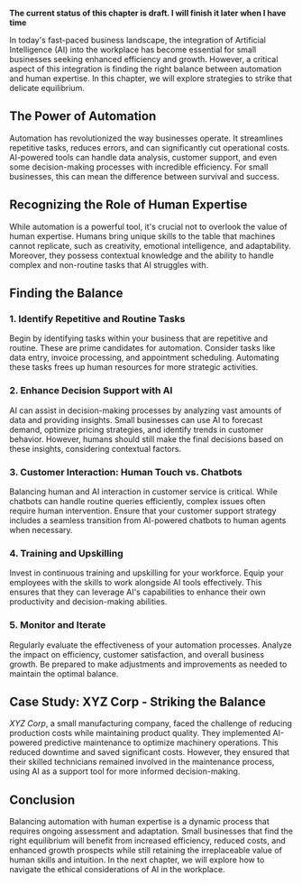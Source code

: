 **The current status of this chapter is draft. I will finish it later when I have time**

In today's fast-paced business landscape, the integration of Artificial Intelligence (AI) into the workplace has become essential for small businesses seeking enhanced efficiency and growth. However, a critical aspect of this integration is finding the right balance between automation and human expertise. In this chapter, we will explore strategies to strike that delicate equilibrium.

The Power of Automation
-----------------------

Automation has revolutionized the way businesses operate. It streamlines repetitive tasks, reduces errors, and can significantly cut operational costs. AI-powered tools can handle data analysis, customer support, and even some decision-making processes with incredible efficiency. For small businesses, this can mean the difference between survival and success.

Recognizing the Role of Human Expertise
---------------------------------------

While automation is a powerful tool, it's crucial not to overlook the value of human expertise. Humans bring unique skills to the table that machines cannot replicate, such as creativity, emotional intelligence, and adaptability. Moreover, they possess contextual knowledge and the ability to handle complex and non-routine tasks that AI struggles with.

Finding the Balance
-------------------

### 1. Identify Repetitive and Routine Tasks

Begin by identifying tasks within your business that are repetitive and routine. These are prime candidates for automation. Consider tasks like data entry, invoice processing, and appointment scheduling. Automating these tasks frees up human resources for more strategic activities.

### 2. Enhance Decision Support with AI

AI can assist in decision-making processes by analyzing vast amounts of data and providing insights. Small businesses can use AI to forecast demand, optimize pricing strategies, and identify trends in customer behavior. However, humans should still make the final decisions based on these insights, considering contextual factors.

### 3. Customer Interaction: Human Touch vs. Chatbots

Balancing human and AI interaction in customer service is critical. While chatbots can handle routine queries efficiently, complex issues often require human intervention. Ensure that your customer support strategy includes a seamless transition from AI-powered chatbots to human agents when necessary.

### 4. Training and Upskilling

Invest in continuous training and upskilling for your workforce. Equip your employees with the skills to work alongside AI tools effectively. This ensures that they can leverage AI's capabilities to enhance their own productivity and decision-making abilities.

### 5. Monitor and Iterate

Regularly evaluate the effectiveness of your automation processes. Analyze the impact on efficiency, customer satisfaction, and overall business growth. Be prepared to make adjustments and improvements as needed to maintain the optimal balance.

Case Study: XYZ Corp - Striking the Balance
-------------------------------------------

*XYZ Corp*, a small manufacturing company, faced the challenge of reducing production costs while maintaining product quality. They implemented AI-powered predictive maintenance to optimize machinery operations. This reduced downtime and saved significant costs. However, they ensured that their skilled technicians remained involved in the maintenance process, using AI as a support tool for more informed decision-making.

Conclusion
----------

Balancing automation with human expertise is a dynamic process that requires ongoing assessment and adaptation. Small businesses that find the right equilibrium will benefit from increased efficiency, reduced costs, and enhanced growth prospects while still retaining the irreplaceable value of human skills and intuition. In the next chapter, we will explore how to navigate the ethical considerations of AI in the workplace.
